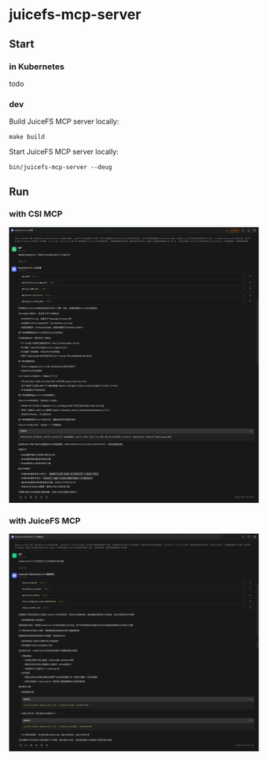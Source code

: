 # juicefs-mcp-server

## Start

### in Kubernetes

todo

### dev

Build JuiceFS MCP server locally:

```shell
make build
```

Start JuiceFS MCP server locally:

```shell
bin/juicefs-mcp-server --deug
```

## Run

### with CSI MCP

![Chat with JuiceFS CSI MCP Server](./docs/images/juicefs-csi-mcp-server.jpg)

### with JuiceFS MCP

![Chat with JuiceFS MCP Server](./docs/images/juicefs-mcp-server.jpg)
